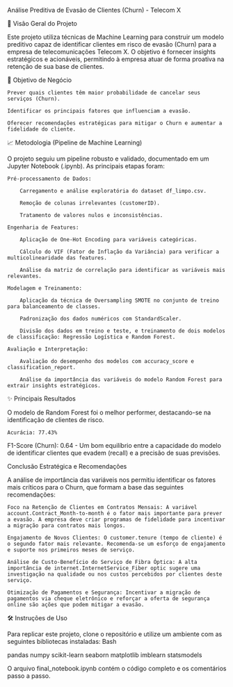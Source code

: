 Análise Preditiva de Evasão de Clientes (Churn) - Telecom X

🚀 Visão Geral do Projeto

Este projeto utiliza técnicas de Machine Learning para construir um modelo preditivo capaz de identificar clientes em risco de evasão (Churn) para a empresa de telecomunicações Telecom X. O objetivo é fornecer insights estratégicos e acionáveis, permitindo à empresa atuar de forma proativa na retenção de sua base de clientes.

🎯 Objetivo de Negócio

    Prever quais clientes têm maior probabilidade de cancelar seus serviços (Churn).

    Identificar os principais fatores que influenciam a evasão.

    Oferecer recomendações estratégicas para mitigar o Churn e aumentar a fidelidade do cliente.

📈 Metodologia (Pipeline de Machine Learning)

O projeto seguiu um pipeline robusto e validado, documentado em um Jupyter Notebook (.ipynb). As principais etapas foram:

    Pré-processamento de Dados:

        Carregamento e análise exploratória do dataset df_limpo.csv.

        Remoção de colunas irrelevantes (customerID).

        Tratamento de valores nulos e inconsistências.

    Engenharia de Features:

        Aplicação de One-Hot Encoding para variáveis categóricas.

        Cálculo do VIF (Fator de Inflação da Variância) para verificar a multicolinearidade das features.

        Análise da matriz de correlação para identificar as variáveis mais relevantes.

    Modelagem e Treinamento:

        Aplicação da técnica de Oversampling SMOTE no conjunto de treino para balanceamento de classes.

        Padronização dos dados numéricos com StandardScaler.

        Divisão dos dados em treino e teste, e treinamento de dois modelos de classificação: Regressão Logística e Random Forest.

    Avaliação e Interpretação:

        Avaliação do desempenho dos modelos com accuracy_score e classification_report.

        Análise da importância das variáveis do modelo Random Forest para extrair insights estratégicos.

✨ Principais Resultados

O modelo de Random Forest foi o melhor performer, destacando-se na identificação de clientes de risco.

    Acurácia: 77.43% 

F1-Score (Churn): 0.64  - Um bom equilíbrio entre a capacidade do modelo de identificar clientes que evadem (recall) e a precisão de suas previsões.

Conclusão Estratégica e Recomendações

A análise de importância das variáveis nos permitiu identificar os fatores mais críticos para o Churn, que formam a base das seguintes recomendações:

    Foco na Retenção de Clientes em Contratos Mensais: A variável account.Contract_Month-to-month é o fator mais importante para prever a evasão. A empresa deve criar programas de fidelidade para incentivar a migração para contratos mais longos.

    Engajamento de Novos Clientes: O customer.tenure (tempo de cliente) é o segundo fator mais relevante. Recomenda-se um esforço de engajamento e suporte nos primeiros meses de serviço.

    Análise de Custo-Benefício do Serviço de Fibra Óptica: A alta importância de internet.InternetService_Fiber optic sugere uma investigação na qualidade ou nos custos percebidos por clientes deste serviço.

    Otimização de Pagamentos e Segurança: Incentivar a migração de pagamentos via cheque eletrônico e reforçar a oferta de segurança online são ações que podem mitigar a evasão.

🛠️ Instruções de Uso

Para replicar este projeto, clone o repositório e utilize um ambiente com as seguintes bibliotecas instaladas:
Bash

pandas
numpy
scikit-learn
seaborn
matplotlib
imblearn
statsmodels

O arquivo final_notebook.ipynb contém o código completo e os comentários passo a passo.
